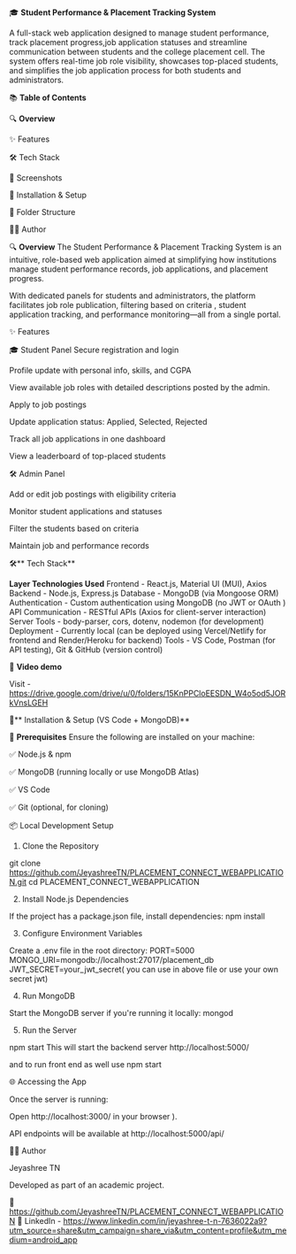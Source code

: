 
🎓 **Student Performance & Placement Tracking System**

A full-stack web application designed to manage student performance, track placement progress,job application statuses and streamline communication between students and the college placement cell. The system offers real-time job role visibility, showcases top-placed students, and simplifies the job application process for both students and administrators.

📚 **Table of Contents**

🔍 **Overview**

✨ Features

🛠️ Tech Stack

📸 Screenshots

🚀 Installation & Setup

🧩 Folder Structure

👩‍💻 Author



🔍 **Overview**
The Student Performance & Placement Tracking System is an intuitive, role-based web application aimed at simplifying how institutions manage student performance records, job applications, and placement progress.

With dedicated panels for students and administrators, the platform facilitates job role publication, filtering based on criteria , student application tracking, and performance monitoring—all from a single portal.

✨ Features

🎓 Student Panel
Secure registration and login

Profile update with personal info, skills, and CGPA

View available job roles with detailed descriptions posted by the admin.

Apply to job postings

Update application status: Applied, Selected, Rejected

Track all job applications in one dashboard

View a leaderboard of top-placed students

🛠️ Admin Panel 

Add or edit job postings with eligibility criteria

Monitor student applications and statuses

Filter the students based on criteria 

Maintain job and performance records


🛠️** Tech Stack**

**Layer	Technologies Used**
Frontend             -	React.js, Material UI (MUI), Axios
Backend              - 	Node.js, Express.js
Database             -	MongoDB (via Mongoose ORM)
Authentication       -	Custom authentication using MongoDB (no JWT or OAuth )
API Communication    - 	RESTful APIs (Axios for client-server interaction)
Server Tools	       -  body-parser, cors, dotenv, nodemon (for development)
Deployment	         -  Currently local (can be deployed using Vercel/Netlify for frontend and Render/Heroku for backend)
Tools                - 	VS Code, Postman (for API testing), Git & GitHub (version control)


📸 **Video demo**

 Visit - https://drive.google.com/drive/u/0/folders/15KnPPCloEESDN_W4o5od5JORkVnsLGEH

🚀** Installation & Setup (VS Code + MongoDB)**

🔧 **Prerequisites**
Ensure the following are installed on your machine:

✅ Node.js & npm

✅ MongoDB (running locally or use MongoDB Atlas)

✅ VS Code

✅ Git (optional, for cloning)

📦 Local Development Setup

1. Clone the Repository

git clone https://github.com/JeyashreeTN/PLACEMENT_CONNECT_WEBAPPLICATION.git
cd PLACEMENT_CONNECT_WEBAPPLICATION

2. Install Node.js Dependencies

If the project has a package.json file, install dependencies:
npm install

3. Configure Environment Variables

Create a .env file in the root directory:
PORT=5000
MONGO_URI=mongodb://localhost:27017/placement_db
JWT_SECRET=your_jwt_secret( you can use in above file or use your own secret jwt)


4. Run MongoDB

Start the MongoDB server if you're running it locally:
mongod


5. Run the Server

npm start
This will start the backend server
http://localhost:5000/

and to run front end as well use npm start

🌐 Accessing the App

Once the server is running:

Open http://localhost:3000/ in your browser ).

API endpoints will be available at http://localhost:5000/api/

👩‍💻 Author

Jeyashree TN

Developed as part of an academic project.

📎 https://github.com/JeyashreeTN/PLACEMENT_CONNECT_WEBAPPLICATION
📎 LinkedIn - https://www.linkedin.com/in/jeyashree-t-n-7636022a9?utm_source=share&utm_campaign=share_via&utm_content=profile&utm_medium=android_app



